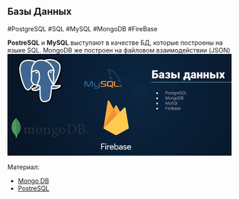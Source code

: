 ## **Базы Данных**
#PostgreSQL #SQL #MySQL #MongoDB #FireBase

**PostreSQL** и **MySQL** выступают в качестве БД, которые построены на языке SQL. MongoDB же построен на файловом взаимодействии (JSON)
![](_png/ee7a155b3569e54e25026818df742fd0.png)

Материал:
- [Mongo DB](../../Development/BackEnd/Mongo%20DB.md)
- [PostreSQL](../../Development/BackEnd/PostgreSQL/PostreSQL.md)